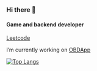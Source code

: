 ### Hi there 👋
#### Game and backend developer
[Leetcode](https://leetcode.com/ajohari/)

I’m currently working on [OBDApp](https://github.com/AadiJo/OBD-App)

<!--
**AadiJo/AadiJo** is a ✨ _special_ ✨ repository because its `README.md` (this file) appears on your GitHub profile.

Here are some ideas to get you started:

- 🔭 I’m currently working on ...
- 🌱 I’m currently learning ...
- 👯 I’m looking to collaborate on ...
- 🤔 I’m looking for help with ...
- 💬 Ask me about ...
- 📫 How to reach me: ...
- 😄 Pronouns: ...
- ⚡ Fun fact: ...
-->

<!-- [![Aadi's Github Stats](https://github-readme-stats.vercel.app/api?username=aadijo&count_private=true&show_icons=true&theme=github_dark&hide_border=true&hide_title=true&bg_color=ffffff00&rank_icon=github)](https://github.com/AadiJo) -->

[![Top Langs](https://github-readme-stats.vercel.app/api/top-langs/?username=aadijo&hide=shaderlab,hlsl&theme=github_dark&layout=donut-vertical&hide_border=true&custom_title=Languages&bg_color=ffffff00&card_width=445&exclude_repo=Fox-Runner,Programming-Theory-Repo,Rust-Tutorial,Data-Persistance-Repo,GeometryDashCopy)](https://github.com/AadiJo)
